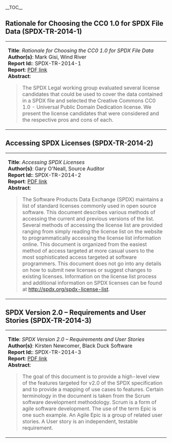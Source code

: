\_\_TOC\_\_

  

## Rationale for Choosing the CC0 1.0 for SPDX File Data (SPDX-TR-2014-1)

<table>
<tbody>
<tr class="odd">
<td><p><strong>Title</strong>: <em>Rationale for Choosing the CC0 1.0 for SPDX File Data</em><br />
<strong>Author(s)</strong>: Mark Gisi, Wind River<br />
<strong>Report Id:</strong>: SPDX-TR-2014-1<br />
<strong>Report</strong>: <a href="media:SPDX-TR-2014-1.v1.1.pdf" title="wikilink"> PDF link</a><br />
<strong>Abstract</strong>:</p>
<blockquote>
<p>The SPDX Legal working group evaluated several license candidates that could be used to cover the data contained in a SPDX file and selected the Creative Commons CC0 1.0 - Universal Public Domain Dedication license. We present the license candidates that were considered and the respective pros and cons of each.</p>
</blockquote></td>
</tr>
</tbody>
</table>

  

## Accessing SPDX Licenses (SPDX-TR-2014-2)

<table>
<tbody>
<tr class="odd">
<td><p><strong>Title</strong>: <em>Accessing SPDX Licenses</em><br />
<strong>Author(s)</strong>: Gary O'Neall, Source Auditor<br />
<strong>Report Id:</strong>: SPDX-TR-2014-2<br />
<strong>Report</strong>: <a href="media:SPDX-TR-2014-2.v1.0.pdf" title="wikilink"> PDF link</a><br />
<strong>Abstract</strong>:</p>
<blockquote>
<p>The Software Products Data Exchange (SPDX) maintains a list of standard licenses commonly used in open source software. This document describes various methods of accessing the current and previous versions of the list. Several methods of accessing the license list are provided ranging from simply reading the license list on the website to programmatically accessing the license list information online. This document is organized from the easiest method of access targeted at more casual users to the most sophisticated access targeted at software programmers. This document does not go into any details on how to submit new licenses or suggest changes to existing licenses. Information on the license list process and additional information on SPDX licenses can be found at <a href="http://spdx.org/spdx-license-list">http://spdx.org/spdx-license-list</a>.</p>
</blockquote></td>
</tr>
</tbody>
</table>

  

## SPDX Version 2.0 – Requirements and User Stories (SPDX-TR-2014-3)

<table>
<tbody>
<tr class="odd">
<td><p><strong>Title</strong>: <em>SPDX Version 2.0 – Requirements and User Stories</em><br />
<strong>Author(s)</strong>: Kirsten Newcomer, Black Duck Software<br />
<strong>Report Id:</strong>: SPDX-TR-2014-3<br />
<strong>Report</strong>: <a href="media:SPDX-TR-2014-3.v1.0.pdf" title="wikilink"> PDF link</a><br />
<strong>Abstract</strong>:</p>
<blockquote>
<p>The goal of this document is to provide a high-level view of the features targeted for v2.0 of the SPDX specification and to provide a mapping of use cases to features. Certain terminology in the document is taken from the Scrum software development methodology. Scrum is a form of agile software development. The use of the term Epic is one such example. An Agile Epic is a group of related user stories. A User story is an independent, testable requirement.</p>
</blockquote></td>
</tr>
</tbody>
</table>

